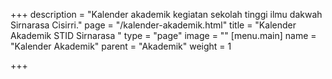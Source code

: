 +++
description = "Kalender akademik kegiatan sekolah tinggi ilmu dakwah Sirnarasa Cisirri."
page = "/kalender-akademik.html"
title = "Kalender Akademik STID Sirnarasa "
type = "page"
image = ""
[menu.main]
name = "Kalender Akademik"
parent = "Akademik"
weight = 1

+++
